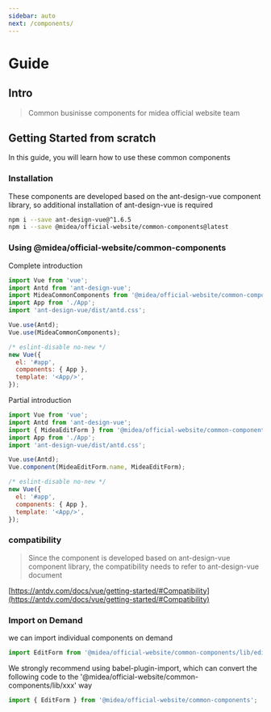 ```yaml
---
sidebar: auto
next: /components/
---
```


# Guide

## Intro

> Common businisse components for midea official website team

<!-- <test></test> -->
## Getting Started from scratch

In this guide, you will learn how to use these common components

### Installation

These components are developed based on the ant-design-vue component library, so additional installation of ant-design-vue is required

```bash
npm i --save ant-design-vue@^1.6.5
npm i --save @midea/official-website/common-components@latest
```

### Using @midea/official-website/common-components

Complete introduction

```js
import Vue from 'vue';
import Antd from 'ant-design-vue';
import MideaCommonComponents from '@midea/official-website/common-components';
import App from './App';
import 'ant-design-vue/dist/antd.css';

Vue.use(Antd);
Vue.use(MideaCommonComponents);

/* eslint-disable no-new */
new Vue({
  el: '#app',
  components: { App },
  template: '<App/>',
});
```

Partial introduction

```js
import Vue from 'vue';
import Antd from 'ant-design-vue';
import { MideaEditForm } from '@midea/official-website/common-components';
import App from './App';
import 'ant-design-vue/dist/antd.css';

Vue.use(Antd);
Vue.component(MideaEditForm.name, MideaEditForm);

/* eslint-disable no-new */
new Vue({
  el: '#app',
  components: { App },
  template: '<App/>',
});
```

### compatibility

>Since the component is developed based on ant-design-vue component library, the compatibility needs to refer to ant-design-vue document

[https://antdv.com/docs/vue/getting-started/#Compatibility](https://antdv.com/docs/vue/getting-started/#Compatibility)

### Import on Demand

we can import individual components on demand

```js
import EditForm from '@midea/official-website/common-components/lib/editForm';
```

We strongly recommend using babel-plugin-import, which can convert the following code to the '@midea/official-website/common-components/lib/xxx' way

```js
import { EditForm } from '@midea/official-website/common-components';
```